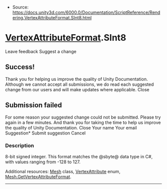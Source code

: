 * Source: https://docs.unity3d.com/6000.0/Documentation/ScriptReference/Rendering.VertexAttributeFormat.SInt8.html

#  [VertexAttributeFormat](https://docs.unity3d.com/6000.0/Documentation/ScriptReference/Rendering.VertexAttributeFormat.html).SInt8
Leave feedback
Suggest a change
## Success!
Thank you for helping us improve the quality of Unity Documentation. Although we cannot accept all submissions, we do read each suggested change from our users and will make updates where applicable.
Close
## Submission failed
For some reason your suggested change could not be submitted. Please <a>try again</a> in a few minutes. And thank you for taking the time to help us improve the quality of Unity Documentation.
Close
Your name Your email Suggestion* Submit suggestion
Cancel
### Description
8-bit signed integer.
This format matches the @sbyte@ data type in C#, with values ranging from -128 to 127.  
  
Additional resources: [Mesh](https://docs.unity3d.com/6000.0/Documentation/ScriptReference/Mesh.html) class, [VertexAttribute](https://docs.unity3d.com/6000.0/Documentation/ScriptReference/Rendering.VertexAttribute.html) enum, [Mesh.GetVertexAttributeFormat](https://docs.unity3d.com/6000.0/Documentation/ScriptReference/Mesh.GetVertexAttributeFormat.html).
* * *
